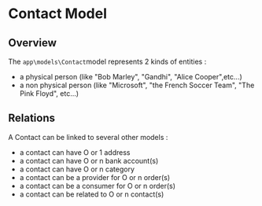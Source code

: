 # Contact Model

## Overview

The `app\models\Contact`model represents 2 kinds of entities :
- a physical person (like "Bob Marley", "Gandhi", "Alice Cooper",etc...)
- a non physical person (like "Microsoft", "the French Soccer Team", "The Pink Floyd", etc...)

## Relations

A Contact can be linked to several other models :

- a contact can have O or 1 address
- a contact can have O or n bank account(s)
- a contact can have O or n category
- a contact can be a provider for O or n order(s)
- a contact can be a consumer for O or n order(s)
- a contact can be related to O or n contact(s)
